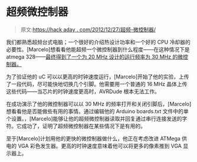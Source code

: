 # 超频微控制器

> 原文:[https://hack aday . com/2012/12/27/超频-微控制器/](https://hackaday.com/2012/12/27/overclocking-microcontrollers/)

我们都熟悉超频台式电脑；一个很好的介绍热设计功率和一个好的 CPU 冷却器的必要性。[Marcelo]想看看他能超频一个微控制器到什么程度——在这种情况下是 atmega 328——[最终得到了一个为 20 MHz 设计的运行频率为 30 MHz 的微控制器。](http://garagelab.com/profiles/blogs/atmega328-overclock-30mhz)

为了验证他的 uC 可以以更高的时钟速度运行，[Marcelo]开始了他的实验，上传了一段代码，尽可能快地切换几个引脚。他需要用一个普通的 16 MHz 晶体上传这些代码——当芯片的时钟速度更高时，AVRDude 根本无法工作。

在成功演示了他的微控制器可以以 30 MHz 的频率打开和关闭引脚后，[Marcelo]想看看他是否能做些有用的事情。通过编辑他的 Arduino boards.txt 文件中的单个设置。，[Marcelo]能够让他的超频微控制器读取并回复通过串行连接发送的字符。它成功了，证明了超频微控制器在某些情况下是有用的。

至于[Marcelo]计划用他的更快的微控制器做什么，他正在考虑改进 ATMega 供电的 VGA 彩色发生器。更高的时钟速度意味着他可以将更多的像素推到 VGA 显示器上。